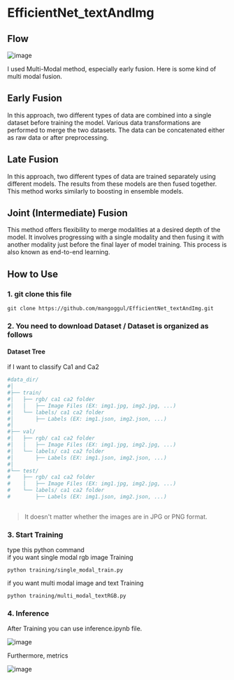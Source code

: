 # EfficientNet_textAndImg

## Flow
![image](https://blog.roboflow.com/content/images/2024/04/image-1203.webp)

I used Multi-Modal method, especially early fusion. 
Here is some kind of 
multi modal fusion. 
## Early Fusion
In this approach, two different types of data are combined into a single dataset before training the model. Various data transformations are performed to merge the two datasets. The data can be concatenated either as raw data or after preprocessing.

## Late Fusion
In this approach, two different types of data are trained separately using different models. The results from these models are then fused together. This method works similarly to boosting in ensemble models.

## Joint (Intermediate) Fusion
This method offers flexibility to merge modalities at a desired depth of the model. It involves progressing with a single modality and then fusing it with another modality just before the final layer of model training. This process is also known as end-to-end learning. 


## How to Use
### 1. git clone this file 

    
```
git clone https://github.com/mangoggul/EfficientNet_textAndImg.git
```

### 2. You need to download Dataset / Dataset is organized as follows

#### Dataset Tree

if I want to classify Ca1 and Ca2

```bash
#data_dir/
#│
#├── train/
#│   ├── rgb/ ca1 ca2 folder
#│   │   ├── Image Files (EX: img1.jpg, img2.jpg, ...)
#│   └── labels/ ca1 ca2 folder
#│       ├── Labels (EX: img1.json, img2.json, ...)
#│
#├── val/
#│   ├── rgb/ ca1 ca2 folder
#│   │   ├── Image Files (EX: img1.jpg, img2.jpg, ...)
#│   └── labels/ ca1 ca2 folder
#│       ├── Labels (EX: img1.json, img2.json, ...)
#│
#└── test/
#    ├── rgb/ ca1 ca2 folder
#    │   ├── Image Files (EX: img1.jpg, img2.jpg, ...)
#    └── labels/ ca1 ca2 folder
#        ├── Labels (EX: img1.json, img2.json, ...)
 
``` 


> It doesn't matter whether the images are in JPG or PNG format.

### 3. Start Training
type this python command
<br/>
if you want single modal rgb image Training
```
python training/single_modal_train.py
```
if you want multi modal image and text Training
```
python training/multi_modal_textRGB.py
```



### 4. Inference 
After Training you can use inference.ipynb file. 

![image](https://github.com/user-attachments/assets/da8e245f-86ff-4130-9183-f14ba6cf3c5f)

Furthermore, metrics

![image](https://github.com/user-attachments/assets/f00f8fec-b42f-45c1-a16f-9965652c0d12)


